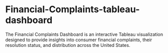 # Financial-Complaints-tableau-dashboard
The Financial Complaints Dashboard is an interactive Tableau visualization designed to provide insights into consumer financial complaints, their resolution status, and distribution across the United States.
